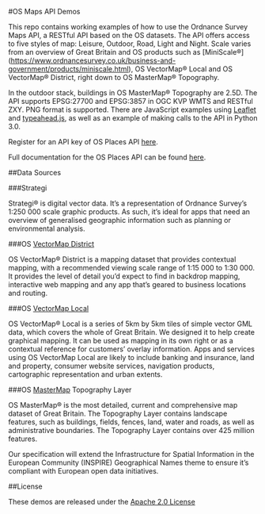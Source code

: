 #OS Maps API Demos

This repo contains working examples of how to use the Ordnance Survey Maps API, a RESTful API based on the OS datasets. The API offers access to five styles of map: Leisure, Outdoor, Road, Light and Night. Scale varies from an overview of Great Britain and OS products such as [MiniScale®] (https://www.ordnancesurvey.co.uk/business-and-government/products/miniscale.html), OS VectorMap® Local and OS VectorMap® District, right down to OS MasterMap® Topography.

In the outdoor stack, buildings in OS MasterMap® Topography are 2.5D. The API supports EPSG:27700 and EPSG:3857 in OGC KVP WMTS and RESTful ZXY. PNG format is supported. There are JavaScript examples using [Leaflet](http://leafletjs.com/) and [typeahead.js](https://twitter.github.io/typeahead.js/), as well as an example of making calls to the API in Python 3.0.

Register for an API key of OS Places API [here](https://www.ordnancesurvey.co.uk/forms/os-maps-api-signup).

Full documentation for the OS Places API can be found [here](https://apidocs.os.uk/docs/os-maps-overview).

##Data Sources

###Strategi

Strategi® is digital vector data. It’s a representation of Ordnance Survey’s 1:250 000 scale graphic products. As such, it’s ideal for apps that need an overview of generalised geographic information such as planning or environmental analysis.

###OS [VectorMap District](https://www.ordnancesurvey.co.uk/business-and-government/products/vectormap-district.html)

OS VectorMap® District is a mapping dataset that provides contextual mapping, with a recommended viewing scale range of 1:15 000 to 1:30 000. It provides the level of detail you’d expect to find in backdrop mapping, interactive web mapping and any app that’s geared to business locations and routing.

###OS [VectorMap Local](https://www.ordnancesurvey.co.uk/business-and-government/products/vectormap-local.html)

OS VectorMap® Local is a series of 5km by 5km tiles of simple vector GML data, which covers the whole of Great Britain. We designed it to help create graphical mapping.
It can be used as mapping in its own right or as a contextual reference for customers’ overlay information. Apps and services using OS VectorMap Local are likely to include banking and insurance, land and property, consumer website services, navigation products, cartographic representation and urban extents.

###OS [MasterMap](https://www.ordnancesurvey.co.uk/business-and-government/products/mastermap-products.html) Topography Layer

OS MasterMap® is the most detailed, current and comprehensive map dataset of Great Britain. The Topography Layer contains landscape features, such as buildings, fields, fences, land, water and roads, as well as administrative boundaries. The Topography Layer contains over 425 million features.

Our specification will extend the Infrastructure for Spatial Information in the European Community (INSPIRE) Geographical Names theme to ensure it’s compliant with European open data initiatives.

##License

These demos are released under the [Apache 2.0 License](http://www.apache.org/licenses/LICENSE-2.0.html)
